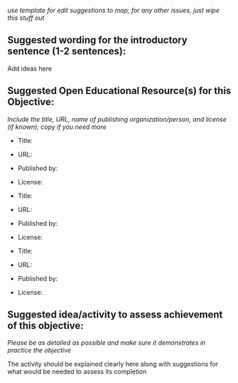 *use template for edit suggestions to map; for any other issues, just wipe this stuff out*

## Suggested wording for the introductory sentence (1-2 sentences):

Add ideas here


## Suggested Open Educational Resource(s) for this Objective:
*Include the title, URL, name of publishing organization/person, and license (if known); copy if you need more*

* Title:
* URL: 
* Published by:
* License:

* Title:
* URL: 
* Published by:
* License:

* Title:
* URL: 
* Published by:
* License:

## Suggested idea/activity to assess achievement of this objective:
*Please be as detailed as possible and make sure it demonstrates in practice the objective*

The activity should be explained clearly here along with suggestions for what would be needed to assess its completion
